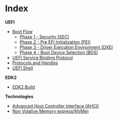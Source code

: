 
# Index

**UEFI**
* [Boot Flow](uefi/BootFlow.md)
   * [Phase 1 - Security (SEC)](uefi/SecPhase.md)
   * [Phase 2 - Pre EFI Initialization (PEI)](uefi/PeiPhase.md)
   * [Phase 3 - Driver Execution Environment (DXE)](uefi/DxePhase.md)
   * [Phase 4 - Boot Device Selection (BDS)](uefi/BdsPhase.md)
* [UEFI Service Binding Protocol](uefi/ServiceBindingProtocol.md)
* [Protocols and Handles](uefi/ProtocolsAndHandles.md)
* [UEFI Shell](uefi/UefiShell.md)

**EDK2**
* [EDK2 Build](edk2/Edk2Build.md)

**Technologies**
* [Advanced Host Controller Interface (AHCI)](technologies/Ahci.md)
* [Non Volative Memory express(NVMe)](technologies/Nvme.md)
